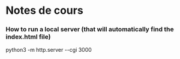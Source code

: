 # Notes de cours

### How to run a local server (that will automatically find the index.html file)

 python3 -m http.server --cgi 3000